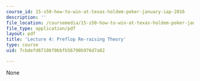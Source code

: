 ```yaml
---
course_id: 15-s50-how-to-win-at-texas-holdem-poker-january-iap-2016
description: ''
file_location: /coursemedia/15-s50-how-to-win-at-texas-holdem-poker-january-iap-2016/7cbdefd67186f0bbfb56790b976d7a82_MIT15_S50IAP16_L4.pdf
file_type: application/pdf
layout: pdf
title: 'Lecture 4: Preflop Re-raising Theory'
type: course
uid: 7cbdefd67186f0bbfb56790b976d7a82

---
```

None